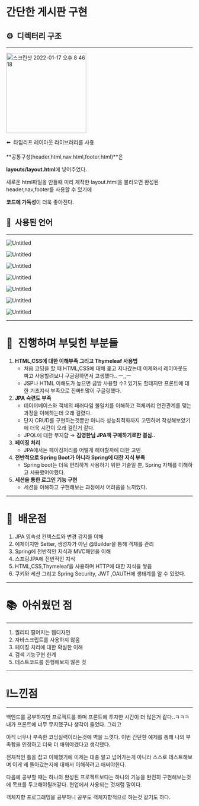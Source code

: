 # 간단한 게시판 구현

## ⚙️  디렉터리 구조

---
<img width="216" alt="스크린샷 2022-01-17 오후 8 46 18" src="https://user-images.githubusercontent.com/80299170/149775800-99c15032-0b27-49dc-8d00-36cbdcfab1ce.png">



⬅️  타임리프 레이아웃 라이브러리를 사용

**공통구성(header.html,nav.html,footer.html)**은

**layouts/layout.html**에 넣어주었다. 

새로운 html파일을 만들때 미리 제작한 layout.html을 불러오면 완성된 header,nav,footer를 사용할 수 있기에

**코드에 가독성**이 더욱 좋아진다.

## 📝  사용된 언어

---

![Untitled](https://s3-us-west-2.amazonaws.com/secure.notion-static.com/bfb11997-df46-484a-99ee-38deee45541e/Untitled.png)

![Untitled](https://s3-us-west-2.amazonaws.com/secure.notion-static.com/c893df0c-014a-4fee-bfc9-b6df79ed73be/Untitled.png)

![Untitled](https://s3-us-west-2.amazonaws.com/secure.notion-static.com/40be7437-b148-4898-ab1d-d29d03ca2fd3/Untitled.png)

![Untitled](https://s3-us-west-2.amazonaws.com/secure.notion-static.com/21d06781-a2d4-4d0c-b6ef-142528bff0c3/Untitled.png)

![Untitled](https://s3-us-west-2.amazonaws.com/secure.notion-static.com/80e96f3b-0fa3-4685-a949-e06deaf58afe/Untitled.png)

![Untitled](https://s3-us-west-2.amazonaws.com/secure.notion-static.com/3a844d8d-a7b2-4204-9de6-4e6cb772d914/Untitled.png)

![Untitled](https://s3-us-west-2.amazonaws.com/secure.notion-static.com/7a7a675f-ab42-4aaa-8cbd-def880bb9f22/Untitled.png)

---

# 📌  진행하며 부딪힌 부분들

1. **HTML,CSS에 대한 이해부족 그리고 Thymeleaf 사용법**
    - 처음 코딩을 할 때 HTML,CSS에 대해 훑고 지나갔는데 이제와서 레이아웃도 짜고 사용할려보니 구글링하면서 고생했다.. ㅡ,,ㅡ
    - JSP나 HTML 이해도가 높으면 금방 사용할 수? 있기도 할테지만 프론트에 대한 기초지식 부족으로 진짜!! 많이 구글링했다.
2. **JPA 숙련도 부족**
    - 데이터베이스와 객체의 패러다임 불일치를 이해하고 객체끼리 연관관계를 맺는과정을 이해하는데 오래 걸렸다.
    - 단지 CRUD를 구현하는것뿐만 아니라 성능최적화까지 고민하며 작성해보았기에 더욱 시간이 오래 걸린거 같다.
    - JPQL에 대한 무지함 → **김영한님 JPA책 구매하기로한 결심..**
3. **페이징 처리**
    - JPA에서는 페이징처리를 어떻게 해야할까에 대한 고민
4. **전반적으로 Spring Boot가 아니라 Spring에 대한 지식 부족**
    - Spring boot는 더욱 편리하게 사용하기 위한 기술일 뿐, Spring 자체를 이해하고 사용했어야했다.
5. **세션을 통한 로그인 기능 구현**
    - 세션을 이해하고 구현해보는 과정에서 어려움을 느끼었다.

---

# 📎  배운점

1. JPA 영속성 컨텍스트와 변경 감지를 이해
2. 예제이지만 Setter, 생성자가 아닌 @Builder을 통해 객체를 관리
3. Spring에 전반적인 지식과 MVC패턴을 이해
4. 스프링JPA에 전반적인 지식
5. HTML,CSS,Thymeleaf을 사용하며 HTTP에 대한 지식을 쌓음
6. 쿠키와 세션 그리고 Spring Security, JWT ,OAUTH에 생태계를 알 수 있었다.

---

# 📚  아쉬웠던 점

---

1. 퀄리티 떨어지는 웹디자인
2. 자바스크립트를 사용하지 않음
3. 페이징 처리에 대한 확실한 이해
4. 검색 기능구현 한계
5. 테스트코드를 진행해보지 않은 것

---

# ❕느낀점

---

백엔드를 공부하지만 프로젝트를 하며 프론트에 투자한 시간이 더 많은거 같다..ㅋㅋㅋ 내가 프론트에 너무 무지했구나 생각이 들었다. 그리고

아직 너무나 부족한 코딩실력이라는것에 벽을 느꼇다. 이번 간단한 예제를 통해 나의 부족함을 인정하고 더욱 더 배워야겠다고 생각했다.

전체적인 틀을 잡고 이해했기에 이제는 대충 알고 넘어가는게 아니라 스스로 테스트해보며 이게 왜 돌아갔는지에 대해서 이해하려고 애써야한다.

다음에 공부할 때는 하나의 완성된 프로젝트보다는 하나의 기능을 완전히 구현해보는것에 목표를 두고해야될꺼같다. 현업에서 사용되는 것처럼 말이다.

객체지향 프로그래밍을 공부하니 공부도 객체지향적으로 하는것 같기도 하다.

